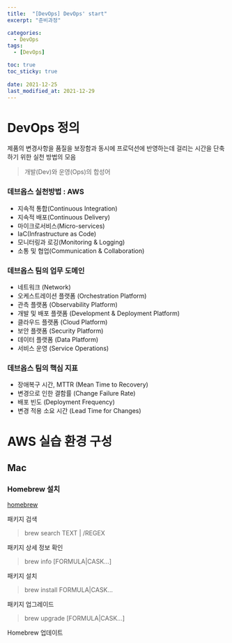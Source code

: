 ```yaml
---
title:  "[DevOps] DevOps' start"
excerpt: "준비과정"

categories:
  - DevOps
tags:
  - [DevOps]

toc: true
toc_sticky: true
 
date: 2021-12-25
last_modified_at: 2021-12-29
---
```

# DevOps 정의
제품의 변경사항을 품질을 보장함과 동시에 프로덕션에 반영하는데 걸리는 시간을 단축하기 위한 실천 방법의 모음

> 개발(Dev)와 운영(Ops)의 합성어

### 데브옵스 실천방법 : AWS
- 지속적 통합(Continuous Integration)
- 지속적 배포(Continuous Delivery)
- 마이크로서비스(Micro-services)
- IaC(Infrastructure as Code)
- 모니터링과 로깅(Monitoring & Logging)
- 소통 및 협업(Communication & Collaboration)


### 데브옵스 팀의 업무 도메인
- 네트워크 (Network)
- 오케스트레이션 플랫폼 (Orchestration Platform)
- 관측 플랫폼 (Observability Platform)
- 개발 및 배포 플랫폼 (Development & Deployment Platform)
- 클라우드 플랫폼 (Cloud Platform)
- 보안 플랫폼 (Security Platform)
- 데이터 플랫폼 (Data Platform)
- 서비스 운영 (Service Operations)


### 데브옵스 팀의 핵심 지표
- 장애복구 시간, MTTR (Mean Time to Recovery)
- 변경으로 인한 결함률 (Change Failure Rate)
- 배포 빈도 (Deployment Frequency)
- 변경 적용 소요 시간 (Lead Time for Changes)


# AWS 실습 환경 구성
## Mac
### Homebrew 설치
[homebrew](https://brew.sh)

패키지 검색
> brew search TEXT | /REGEX

패키지 상세 정보 확인
> brew info [FORMULA\|CASK...]

패키지 설치
> brew install FORMULA|CASK...
 
패키지 업그레이드
> brew upgrade [FORMULA|CASK...]

Homebrew 업데이트